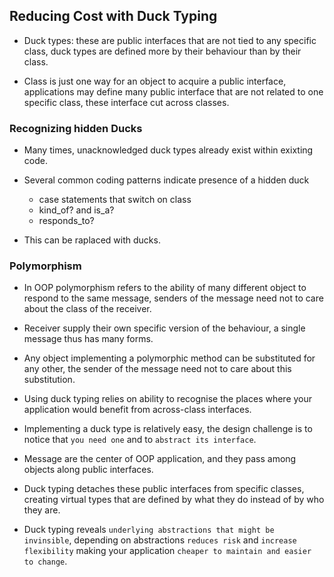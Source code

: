 ## Reducing Cost with Duck Typing
- Duck types: these are public interfaces that are not tied to any specific class, duck types are defined more by their behaviour than by their class.

- Class is just one way for an object to acquire a public interface, applications may define many public interface that are not related to one specific class, these interface cut across classes.

### Recognizing hidden Ducks
- Many times, unacknowledged duck types already exist within exixting code.
- Several common coding patterns indicate presence of a hidden duck
   - case statements that switch on class
   - kind_of? and is_a?
   - responds_to?
  
 - This can be raplaced with ducks.

### Polymorphism
- In OOP polymorphism refers to the ability of many different object to respond to the same message, senders of the message need not to care about the class of the receiver.

- Receiver supply their own specific version of the behaviour, a single message thus has many forms.
- Any object implementing a polymorphic method can be substituted for any other, the sender of the message need not to care about this substitution.

- Using duck typing relies on ability to recognise the places where your application would benefit from across-class interfaces.
- Implementing a duck type is relatively easy, the design challenge is to notice that `you need one` and to `abstract its interface`.

- Message are the center of OOP application, and they pass among objects along public interfaces. 
- Duck typing detaches these public interfaces from specific classes, creating virtual types that are defined by what they do instead of by who they are.

- Duck typing reveals `underlying abstractions that might be invinsible`, depending on abstractions `reduces risk` and `increase flexibility` making your application `cheaper to maintain and easier to change`.


